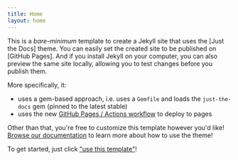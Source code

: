 ```yaml
---
title: Home
layout: home
---
```


This is a *bare-minimum* template to create a Jekyll site that uses the [Just the Docs] theme.
You can easily set the created site to be published on [GitHub Pages].
And if you install Jekyll on your computer, you can also preview the same site locally,
allowing you to test changes before you publish them.

More specifically, it:

- uses a gem-based approach, i.e. uses a `Gemfile` and loads the `just-the-docs` gem (pinned to the latest stable)
- uses the new [GitHub Pages / Actions workflow](https://github.blog/changelog/2022-07-27-github-pages-custom-github-actions-workflows-beta/) to deploy to pages

Other than that, you're free to customize this template however you'd like! [Browse our documentation](https://just-the-docs.github.io/just-the-docs/) to learn more about how to use the theme!

To get started, just click ["use this template"](https://github.com/just-the-docs/just-the-docs-template/generate)!
